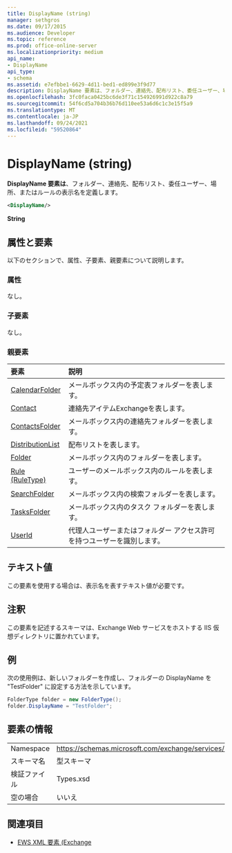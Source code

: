```yaml
---
title: DisplayName (string)
manager: sethgros
ms.date: 09/17/2015
ms.audience: Developer
ms.topic: reference
ms.prod: office-online-server
ms.localizationpriority: medium
api_name:
- DisplayName
api_type:
- schema
ms.assetid: e7efbbe1-6629-4d11-bed1-ed899e3f9d77
description: DisplayName 要素は、フォルダー、連絡先、配布リスト、委任ユーザー、場所、またはルールの表示名を定義します。
ms.openlocfilehash: 3fc0faca0425bc6de3f71c154926991d922c8a79
ms.sourcegitcommit: 54f6cd5a704b36b76d110ee53a6d6c1c3e15f5a9
ms.translationtype: MT
ms.contentlocale: ja-JP
ms.lasthandoff: 09/24/2021
ms.locfileid: "59520864"
---
```

# <a name="displayname-string"></a>DisplayName (string)

**DisplayName 要素は**、フォルダー、連絡先、配布リスト、委任ユーザー、場所、またはルールの表示名を定義します。 
  
```XML
<DisplayName/>
```

 **String**
## <a name="attributes-and-elements"></a>属性と要素

以下のセクションで、属性、子要素、親要素について説明します。
  
### <a name="attributes"></a>属性

なし。
  
### <a name="child-elements"></a>子要素

なし。
  
### <a name="parent-elements"></a>親要素

|**要素**|**説明**|
|:-----|:-----|
|[CalendarFolder](calendarfolder.md) <br/> |メールボックス内の予定表フォルダーを表します。  <br/> |
|[Contact](contact.md) <br/> |連絡先アイテムExchangeを表します。  <br/> |
|[ContactsFolder](contactsfolder.md) <br/> |メールボックス内の連絡先フォルダーを表します。  <br/> |
|[DistributionList](distributionlist.md) <br/> |配布リストを表します。  <br/> |
|[Folder](folder.md) <br/> |メールボックス内のフォルダーを表します。  <br/> |
|[Rule (RuleType)](rule-ruletype.md) <br/> |ユーザーのメールボックス内のルールを表します。  <br/> |
|[SearchFolder](searchfolder.md) <br/> |メールボックス内の検索フォルダーを表します。  <br/> |
|[TasksFolder](tasksfolder.md) <br/> |メールボックス内のタスク フォルダーを表します。  <br/> |
|[UserId](userid.md) <br/> |代理人ユーザーまたはフォルダー アクセス許可を持つユーザーを識別します。  <br/> |
   
## <a name="text-value"></a>テキスト値

この要素を使用する場合は、表示名を表すテキスト値が必要です。
  
## <a name="remarks"></a>注釈

この要素を記述するスキーマは、Exchange Web サービスをホストする IIS 仮想ディレクトリに置かれています。
  
## <a name="example"></a>例

次の使用例は、新しいフォルダーを作成し、フォルダーの DisplayName を "TestFolder" に設定する方法を示しています。
  
```cs
FolderType folder = new FolderType();
folder.DisplayName = "TestFolder";
```

## <a name="element-information"></a>要素の情報

|||
|:-----|:-----|
|Namespace  <br/> |https://schemas.microsoft.com/exchange/services/2006/types  <br/> |
|スキーマ名  <br/> |型スキーマ  <br/> |
|検証ファイル  <br/> |Types.xsd  <br/> |
|空の場合  <br/> |いいえ  <br/> |
   
## <a name="see-also"></a>関連項目

- [EWS XML 要素 (Exchange](ews-xml-elements-in-exchange.md)


